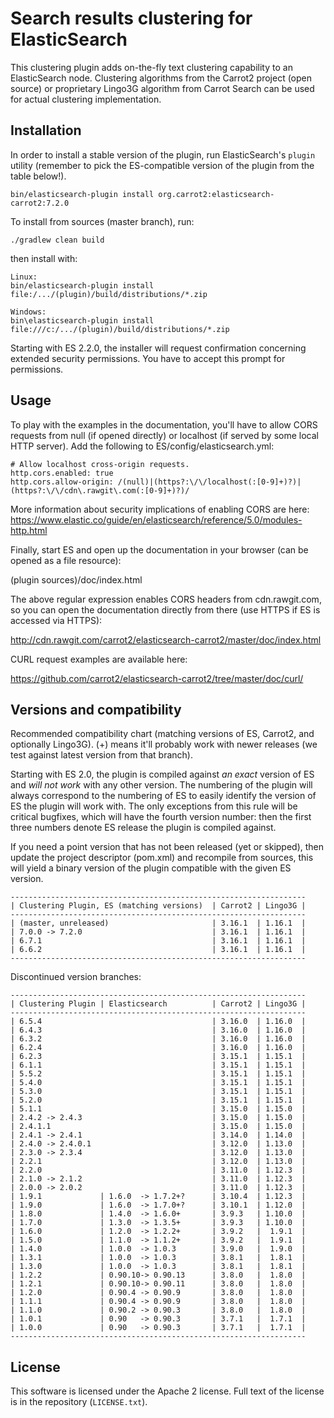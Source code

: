 Search results clustering for ElasticSearch
===========================================

This clustering plugin adds on-the-fly text clustering capability
to an ElasticSearch node. Clustering algorithms from the Carrot2
project (open source) or proprietary Lingo3G algorithm from
Carrot Search can be used for actual clustering implementation.


Installation
------------

In order to install a stable version of the plugin, 
run ElasticSearch's `plugin` utility (remember to pick the
ES-compatible version of the plugin from the table below!).

    bin/elasticsearch-plugin install org.carrot2:elasticsearch-carrot2:7.2.0

To install from sources (master branch), run:

    ./gradlew clean build

then install with:

    Linux:
    bin/elasticsearch-plugin install file:/.../(plugin)/build/distributions/*.zip

    Windows:
    bin\elasticsearch-plugin install file:///c:/.../(plugin)/build/distributions/*.zip

Starting with ES 2.2.0, the installer will request confirmation 
concerning extended security permissions. You have to accept this prompt for
permissions.


Usage
-----

To play with the examples in the documentation, you'll have to allow 
CORS requests from null (if opened directly) or localhost (if served 
by some local HTTP server). Add the following to ES/config/elasticsearch.yml:

```
# Allow localhost cross-origin requests.
http.cors.enabled: true
http.cors.allow-origin: /(null)|(https?:\/\/localhost(:[0-9]+)?)|(https?:\/\/cdn\.rawgit\.com(:[0-9]+)?)/
```

More information about security implications of enabling CORS are here:
https://www.elastic.co/guide/en/elasticsearch/reference/5.0/modules-http.html

Finally, start ES and open up the documentation in your browser 
(can be opened as a file resource):
  
(plugin sources)/doc/index.html

The above regular expression enables CORS headers from cdn.rawgit.com, so you can open 
the documentation directly from there (use HTTPS if ES is accessed via
HTTPS):

http://cdn.rawgit.com/carrot2/elasticsearch-carrot2/master/doc/index.html

CURL request examples are available here:

https://github.com/carrot2/elasticsearch-carrot2/tree/master/doc/curl/


Versions and compatibility
--------------------------

Recommended compatibility chart (matching versions of ES, Carrot2, 
and optionally Lingo3G). (+) means it'll probably work with newer
releases (we test against latest version from that branch). 

Starting with ES 2.0, the plugin is compiled against *an exact* version of ES
and *will not work* with any other version. The numbering of the plugin
will always correspond to the numbering of ES to easily identify
the version of ES the plugin will work with. The only exceptions from this rule
will be critical bugfixes, which will have the fourth version number: then
the first three numbers denote ES release the plugin is compiled against.

If you need a point version that has not been released (yet or skipped),
then update the project descriptor (pom.xml) and recompile from sources,
this will yield a binary version of the plugin compatible with the 
given ES version.

    ------------------------------------------------------------------
    | Clustering Plugin, ES (matching versions)  | Carrot2 | Lingo3G |
    ------------------------------------------------------------------
    | (master, unreleased)                       | 3.16.1  | 1.16.1  |
    | 7.0.0 -> 7.2.0                             | 3.16.1  | 1.16.1  |
    | 6.7.1                                      | 3.16.1  | 1.16.1  |
    | 6.6.2                                      | 3.16.1  | 1.16.1  |
    ------------------------------------------------------------------

Discontinued version branches:

    ------------------------------------------------------------------
    | Clustering Plugin | Elasticsearch          | Carrot2 | Lingo3G |
    ------------------------------------------------------------------
    | 6.5.4                                      | 3.16.0  | 1.16.0  |
    | 6.4.3                                      | 3.16.0  | 1.16.0  |
    | 6.3.2                                      | 3.16.0  | 1.16.0  |
    | 6.2.4                                      | 3.16.0  | 1.16.0  |
    | 6.2.3                                      | 3.15.1  | 1.15.1  |
    | 6.1.1                                      | 3.15.1  | 1.15.1  |
    | 5.5.2                                      | 3.15.1  | 1.15.1  |
    | 5.4.0                                      | 3.15.1  | 1.15.1  |
    | 5.3.0                                      | 3.15.1  | 1.15.1  |
    | 5.2.0                                      | 3.15.1  | 1.15.1  |
    | 5.1.1                                      | 3.15.0  | 1.15.0  |
    | 2.4.2 -> 2.4.3                             | 3.15.0  | 1.15.0  |
    | 2.4.1.1                                    | 3.15.0  | 1.15.0  |
    | 2.4.1 -> 2.4.1                             | 3.14.0  | 1.14.0  |
    | 2.4.0 -> 2.4.0.1                           | 3.12.0  | 1.13.0  |
    | 2.3.0 -> 2.3.4                             | 3.12.0  | 1.13.0  |
    | 2.2.1                                      | 3.12.0  | 1.13.0  |
    | 2.2.0                                      | 3.11.0  | 1.12.3  |
    | 2.1.0 -> 2.1.2                             | 3.11.0  | 1.12.3  |
    | 2.0.0 -> 2.0.2                             | 3.11.0  | 1.12.3  |
    | 1.9.1             | 1.6.0  -> 1.7.2+?      | 3.10.4  | 1.12.3  |
    | 1.9.0             | 1.6.0  -> 1.7.0+?      | 3.10.1  | 1.12.0  |
    | 1.8.0             | 1.4.0  -> 1.6.0+       | 3.9.3   | 1.10.0  |
    | 1.7.0             | 1.3.0  -> 1.3.5+       | 3.9.3   | 1.10.0  |
    | 1.6.0             | 1.2.0  -> 1.2.2+       | 3.9.2   |  1.9.1  |
    | 1.5.0             | 1.1.0  -> 1.1.2+       | 3.9.2   |  1.9.1  |
    | 1.4.0             | 1.0.0  -> 1.0.3        | 3.9.0   |  1.9.0  |
    | 1.3.1             | 1.0.0  -> 1.0.3        | 3.8.1   |  1.8.1  |
    | 1.3.0             | 1.0.0  -> 1.0.3        | 3.8.1   |  1.8.1  |
    | 1.2.2             | 0.90.10-> 0.90.13      | 3.8.0   |  1.8.0  |
    | 1.2.1             | 0.90.10-> 0.90.11      | 3.8.0   |  1.8.0  |
    | 1.2.0             | 0.90.4 -> 0.90.9       | 3.8.0   |  1.8.0  |
    | 1.1.1             | 0.90.4 -> 0.90.9       | 3.8.0   |  1.8.0  |
    | 1.1.0             | 0.90.2 -> 0.90.3       | 3.8.0   |  1.8.0  |
    | 1.0.1             | 0.90   -> 0.90.3       | 3.7.1   |  1.7.1  |
    | 1.0.0             | 0.90   -> 0.90.3       | 3.7.1   |  1.7.1  |
    ------------------------------------------------------------------


License
-------

This software is licensed under the Apache 2 license. Full text
of the license is in the repository (`LICENSE.txt`).
